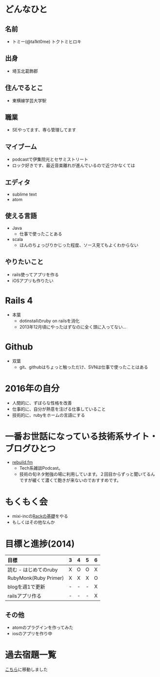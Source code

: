 # どんなひと

## 名前

* トミー(@ta1kt0me) トクトミヒロキ

## 出身

* 埼玉北葛飾郡

## 住んでるとこ

* 東横線学芸大学駅

## 職業

* SEやってます、専ら管理してます

## マイブーム

* podcastで伊集院光とセサミストリート
* ロック好きです、最近音楽離れが進んでいるので近づかなくては

## エディタ

* sublime text
* atom

## 使える言語

* Java
  * 仕事で使ったことある
* scala
  * ほんのちょっぴりかじった程度、ソース見てもよくわからない

## やりたいこと

* rails使ってアプリを作る
* iOSアプリも作りたい

# Rails 4

* 本葉
  * dotinstallのruby on railsを消化
  * 2013年12月頃にやったはずなのに全く頭に入ってない...

# Github

* 双葉
  * git、githubはちょっと触っただけ、SVNは仕事で使ったことはある

# 2016年の自分

* 人間的に、ずぼらな性格を改善
* 仕事的に、自分が熱意を注げる仕事していること
* 技術的に、rubyをホームの言語にする

# 一番お世話になっている技術系サイト・ブログひとつ

* [rebuild.fm](http://rebuild.fm/)
  * Tech系雑談Podcast。
  * 技術の旬ネタ勉強の場に利用しています。２回目からずっと聞いてるんですが緩くて濃くて飽きが来ないのでおすすめです。

# もくもく会

* mixi-incの[Rackの基礎](http://mixi-inc.github.io/RubyTraining/slides/#/9)をやる
* もしくはその他なんか

# 目標と進捗(2014)

|          目標          |  3  |  4  |  5  |  6  |
|:-----------------------|:---:|:---:|:---:|:---:|
| 読む - はじめてのruby  |  X  |  O  |  O  |  X  |
| RubyMonk(Ruby Primer)  |  X  |  X  |  X  |  O  |
| blogを週1で更新        |  -  |  -  |  -  |  X  |
| railsアプリ作る        |  -  |  -  |  -  |  X  |

## その他

* atomのプラグインを作ってみた
* iosのアプリを作り中

# 過去宿題一覧

[こちら](https://gist.github.com/ta1kt0me/88bfa71e45d6ff39e352)に移動しました
